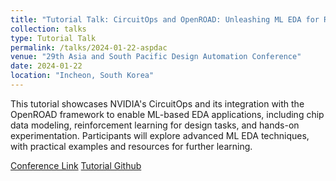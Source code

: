 ```yaml
---
title: "Tutorial Talk: CircuitOps and OpenROAD: Unleashing ML EDA for Research and Education"
collection: talks
type: Tutorial Talk
permalink: /talks/2024-01-22-aspdac
venue: "29th Asia and South Pacific Design Automation Conference"
date: 2024-01-22
location: "Incheon, South Korea"
---
```


This tutorial showcases NVIDIA's CircuitOps and its integration with the OpenROAD framework to enable ML-based EDA applications, including chip data modeling, reinforcement learning for design tasks, and hands-on experimentation. Participants will explore advanced ML EDA techniques, with practical examples and resources for further learning.

[Conference Link](https://www.aspdac.com/aspdac2024/tutorial/index.html)
[Tutorial Github](https://github.com/ASU-VDA-Lab/ASP-DAC24-Tutorial)